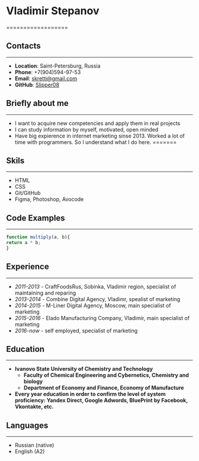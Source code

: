 # **Vladimir Stepanov**
==================

## **Contacts**
------------------
* **Location**: Saint-Petersburg, Russia
* **Phone**: +7(904)594-97-53
* **Email**: skretti@gmail.com
* **GitHub**: [Slipper08](https://github.com/Slipper08)

## **Briefly about me**
------------------
* I want to acquire new competencies and apply them in real projects
* I can study information by myself, motivated, open minded
* Have big expierence in internet marketing sinse 2013. Worked a lot of time with programmers. So I understand what I do here.
=======

## **Skils**
------------------
* HTML
* CSS
* Git/GitHub
* Figma, Photoshop, Avocode

## **Code Examples**
------------------
```js
function multiply(a, b){
return a * b;
}
```

## **Experience**
------------------
* *2011-2013* - CraftFoodsRus, Sobinka, Vladimir region, specialist of maintaining and reparing
* *2013-2014* - Combine Digital Agency, Vladimr, spealist of marketing
* *2014-2015* - M-Liner Digital Agency, Moscow, main specialist of marketing
* *2015-2016* - Elado Manufacturing Company, Vladimir, main specialist of marketing
* *2016-now* - self employed, specialist of marketing

## **Education**
------------------
* **Ivanovo State University of Chemistry and Technology**
    * **Faculty of Chemical Engineering and Cybernetics, Сhemistry and biology**
    * **Department of Economy and Finance, Economy of Manufacture**
* **Every year education in order to confirm the level of system proficiency: Yandex Direct, Google Adwords, BluePrint by Facebook, Vkontakte, etc.**

## **Languages**
-----------------
* Russian (native)
* English (A2)